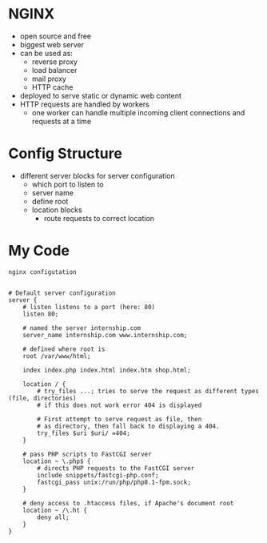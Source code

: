 # NGINX

- open source and free
- biggest web server
- can be used as:
    - reverse proxy
    - load balancer
    - mail proxy
    - HTTP cache
- deployed to serve static or dynamic web content
- HTTP requests are handled by workers
  - one worker can handle multiple incoming client connections and requests at a time

# Config Structure

- different server blocks for server configuration
  - which port to listen to
  - server name
  - define root
  - location blocks
    - route requests to correct location

# My Code

```
nginx configutation


# Default server configuration
server {
	# listen listens to a port (here: 80)
    listen 80;

	# named the server internship.com
    server_name internship.com www.internship.com;

	# defined where root is
    root /var/www/html;

	index index.php index.html index.htm shop.html;

	location / {
	    # try_files ...; tries to serve the request as different types (file, directories)
		# if this does not work error 404 is displayed
		
		# First attempt to serve request as file, then
		# as directory, then fall back to displaying a 404.
		try_files $uri $uri/ =404;
	}

	# pass PHP scripts to FastCGI server
	location ~ \.php$ {
	    # directs PHP requests to the FastCGI server
		include snippets/fastcgi-php.conf;
		fastcgi_pass unix:/run/php/php8.1-fpm.sock;
	}

	# deny access to .htaccess files, if Apache's document root
	location ~ /\.ht {
		deny all;
	}
}
```